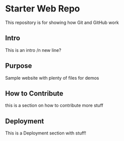 # Starter Web Repo

This repository is for showing how Git and GitHub work

## Intro
This is an intro
/n new line?

## Purpose

Sample website with plenty of files for demos

## How to Contribute
this is a section on how to contribute
more stuff


## Deployment
This is a Deployment section with stuff!